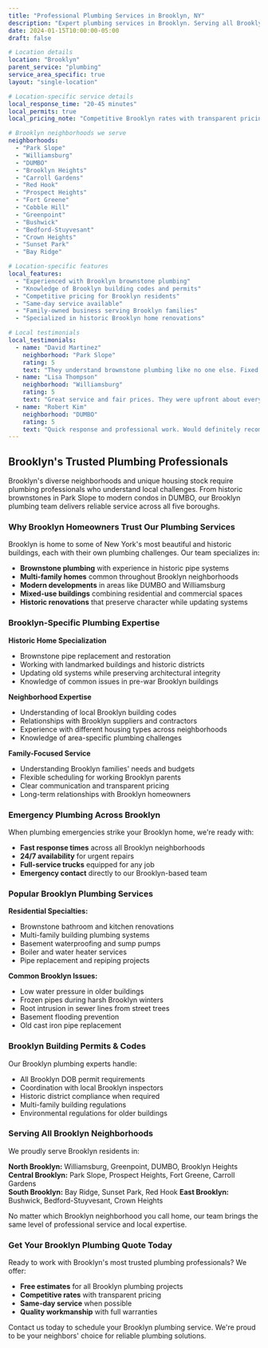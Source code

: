 ```yaml
---
title: "Professional Plumbing Services in Brooklyn, NY"
description: "Expert plumbing services in Brooklyn. Serving all Brooklyn neighborhoods from Park Slope to Williamsburg. Fast response times and competitive rates."
date: 2024-01-15T10:00:00-05:00
draft: false

# Location details
location: "Brooklyn"
parent_service: "plumbing"
service_area_specific: true
layout: "single-location"

# Location-specific service details
local_response_time: "20-45 minutes"
local_permits: true
local_pricing_note: "Competitive Brooklyn rates with transparent pricing"

# Brooklyn neighborhoods we serve
neighborhoods: 
  - "Park Slope"
  - "Williamsburg"
  - "DUMBO"
  - "Brooklyn Heights"
  - "Carroll Gardens"
  - "Red Hook"
  - "Prospect Heights"
  - "Fort Greene"
  - "Cobble Hill"
  - "Greenpoint"
  - "Bushwick"
  - "Bedford-Stuyvesant"
  - "Crown Heights"
  - "Sunset Park"
  - "Bay Ridge"

# Location-specific features
local_features:
  - "Experienced with Brooklyn brownstone plumbing"
  - "Knowledge of Brooklyn building codes and permits"
  - "Competitive pricing for Brooklyn residents"
  - "Same-day service available"
  - "Family-owned business serving Brooklyn families"
  - "Specialized in historic Brooklyn home renovations"

# Local testimonials
local_testimonials:
  - name: "David Martinez"
    neighborhood: "Park Slope"
    rating: 5
    text: "They understand brownstone plumbing like no one else. Fixed our 100-year-old pipes perfectly."
  - name: "Lisa Thompson"
    neighborhood: "Williamsburg"
    rating: 5
    text: "Great service and fair prices. They were upfront about everything from the start."
  - name: "Robert Kim"
    neighborhood: "DUMBO"
    rating: 5
    text: "Quick response and professional work. Would definitely recommend to other Brooklyn residents."
---
```


## Brooklyn's Trusted Plumbing Professionals

Brooklyn's diverse neighborhoods and unique housing stock require plumbing professionals who understand local challenges. From historic brownstones in Park Slope to modern condos in DUMBO, our Brooklyn plumbing team delivers reliable service across all five boroughs.

### Why Brooklyn Homeowners Trust Our Plumbing Services

Brooklyn is home to some of New York's most beautiful and historic buildings, each with their own plumbing challenges. Our team specializes in:

- **Brownstone plumbing** with experience in historic pipe systems
- **Multi-family homes** common throughout Brooklyn neighborhoods
- **Modern developments** in areas like DUMBO and Williamsburg
- **Mixed-use buildings** combining residential and commercial spaces
- **Historic renovations** that preserve character while updating systems

### Brooklyn-Specific Plumbing Expertise

**Historic Home Specialization**
- Brownstone pipe replacement and restoration
- Working with landmarked buildings and historic districts
- Updating old systems while preserving architectural integrity
- Knowledge of common issues in pre-war Brooklyn buildings

**Neighborhood Expertise**
- Understanding of local Brooklyn building codes
- Relationships with Brooklyn suppliers and contractors  
- Experience with different housing types across neighborhoods
- Knowledge of area-specific plumbing challenges

**Family-Focused Service**
- Understanding Brooklyn families' needs and budgets
- Flexible scheduling for working Brooklyn parents
- Clear communication and transparent pricing
- Long-term relationships with Brooklyn homeowners

### Emergency Plumbing Across Brooklyn

When plumbing emergencies strike your Brooklyn home, we're ready with:

- **Fast response times** across all Brooklyn neighborhoods
- **24/7 availability** for urgent repairs
- **Full-service trucks** equipped for any job
- **Emergency contact** directly to our Brooklyn-based team

### Popular Brooklyn Plumbing Services

**Residential Specialties:**
- Brownstone bathroom and kitchen renovations
- Multi-family building plumbing systems
- Basement waterproofing and sump pumps
- Boiler and water heater services
- Pipe replacement and repiping projects

**Common Brooklyn Issues:**
- Low water pressure in older buildings
- Frozen pipes during harsh Brooklyn winters
- Root intrusion in sewer lines from street trees
- Basement flooding prevention
- Old cast iron pipe replacement

### Brooklyn Building Permits & Codes

Our Brooklyn plumbing experts handle:

- All Brooklyn DOB permit requirements
- Coordination with local Brooklyn inspectors
- Historic district compliance when required
- Multi-family building regulations
- Environmental regulations for older buildings

### Serving All Brooklyn Neighborhoods

We proudly serve Brooklyn residents in:

**North Brooklyn:** Williamsburg, Greenpoint, DUMBO, Brooklyn Heights
**Central Brooklyn:** Park Slope, Prospect Heights, Fort Greene, Carroll Gardens  
**South Brooklyn:** Bay Ridge, Sunset Park, Red Hook
**East Brooklyn:** Bushwick, Bedford-Stuyvesant, Crown Heights

No matter which Brooklyn neighborhood you call home, our team brings the same level of professional service and local expertise.

### Get Your Brooklyn Plumbing Quote Today

Ready to work with Brooklyn's most trusted plumbing professionals? We offer:

- **Free estimates** for all Brooklyn plumbing projects
- **Competitive rates** with transparent pricing
- **Same-day service** when possible
- **Quality workmanship** with full warranties

Contact us today to schedule your Brooklyn plumbing service. We're proud to be your neighbors' choice for reliable plumbing solutions.
